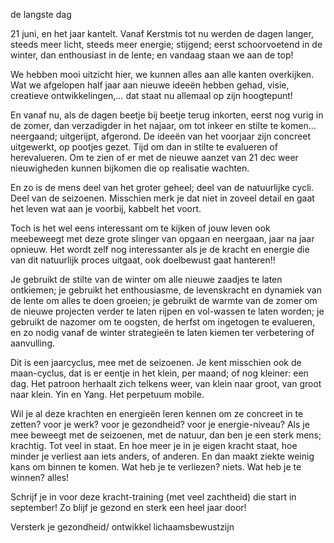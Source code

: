 de langste dag


21 juni, en het jaar kantelt.
Vanaf Kerstmis tot nu werden de dagen langer, steeds meer licht, steeds meer energie; stijgend; eerst schoorvoetend in de winter, dan enthousiast in de lente; en vandaag staan we aan de top!

We hebben mooi uitzicht hier, we kunnen alles aan alle kanten overkijken. 
Wat we afgelopen half jaar aan nieuwe ideeën hebben gehad, visie, creatieve ontwikkelingen,…
dat staat nu allemaal op zijn hoogtepunt!

En vanaf nu, als de dagen beetje bij beetje terug inkorten, eerst nog vurig in de zomer, dan verzadigder in het najaar, om tot inkeer en stilte te komen… neergaand; uitgerijpt, afgerond. De ideeën van het voorjaar zijn concreet uitgewerkt, op pootjes gezet. Tijd om dan in stilte te evalueren of herevalueren. Om te zien of er met de nieuwe aanzet van 21 dec weer nieuwigheden kunnen bijkomen die op realisatie wachten.

En zo is de mens deel van het groter geheel; deel van de natuurlijke cycli. Deel van de seizoenen. 
Misschien merk je dat niet in zoveel detail en gaat het leven wat aan je voorbij, kabbelt het voort. 

Toch is het wel eens interessant om te kijken of jouw leven ook meebeweegt met deze grote slinger van opgaan en neergaan, jaar na jaar opnieuw. 
Het wordt zelf nog interessanter als je de kracht en energie die van dit natuurlijk proces uitgaat, ook doelbewust gaat hanteren!!

Je gebruikt de stilte van de winter om alle nieuwe zaadjes te laten ontkiemen; je gebruikt het enthousiasme, de levenskracht en dynamiek van de lente om alles te doen groeien; je gebruikt de warmte van de zomer om de nieuwe projecten verder te laten rijpen en vol-wassen te laten worden; je gebruikt de nazomer om te oogsten, de herfst om ingetogen te evalueren, en zo nodig vanaf de winter strategieën te laten kiemen ter verbetering of aanvulling.

Dit is een jaarcyclus, mee met de seizoenen. Je kent misschien ook de maan-cyclus, dat is er eentje in het klein, per maand; of nog kleiner: een dag. Het patroon herhaalt zich telkens weer, van klein naar groot, van groot naar klein. Yin en Yang. Het perpetuum mobile.

Wil je al deze krachten en energieën leren kennen om ze concreet in te zetten? voor je werk? voor je gezondheid? voor je energie-niveau? Als je mee beweegt met de seizoenen, met de natuur, dan ben je een sterk mens; krachtig. Tot veel in staat. En hoe meer je in je eigen kracht staat, hoe minder je verliest aan iets anders, of anderen. En dan maakt ziekte weinig kans om binnen te komen. Wat heb je te verliezen? niets. Wat heb je te winnen? alles! 

Schrijf je in voor deze kracht-training (met veel zachtheid) die start in september! Zo blijf je gezond  en sterk een heel jaar door!

Versterk je gezondheid/ ontwikkel lichaamsbewustzijn
